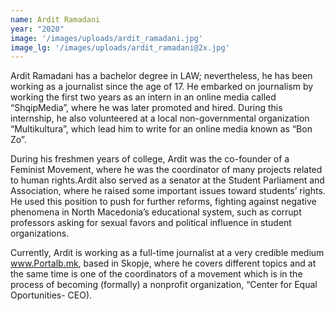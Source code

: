```yaml
---
name: Ardit Ramadani
year: "2020"
image: '/images/uploads/ardit_ramadani.jpg'
image_lg: '/images/uploads/ardit_ramadani@2x.jpg'
---
```


Ardit Ramadani has a bachelor degree in LAW; nevertheless, he has been working as a journalist since the age of 17. He embarked on journalism by working the first two years as an intern in an online media called “ShqipMedia”, where he was later promoted and hired. During this internship, he also volunteered at a local non-governmental organization “Multikultura”, which lead him to write for an online media known as “Bon Zo”.

During his freshmen years of college, Ardit was the co-founder of a Feminist Movement, where he was the coordinator of many projects related to human rights.Ardit also served as a senator at the Student Parliament and Association, where he raised some important issues toward students’ rights. He used this position to push for further reforms, fighting against negative phenomena in North Macedonia’s educational system, such as corrupt professors asking for sexual favors and political influence in student organizations.

Currently, Ardit is working as a full-time journalist at a very credible medium www.Portalb.mk, based in Skopje, where he covers different topics and at the same time is one of the coordinators of a movement which is in the process of becoming (formally) a nonprofit organization, “Center for Equal Oportunities- CEO).